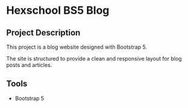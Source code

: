# Hexschool BS5 Blog

## Project Description
This project is a blog website designed with Bootstrap 5.

The site is structured to provide a clean and responsive layout for blog posts and articles.

## Tools
- Bootstrap 5
